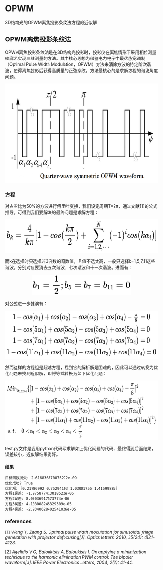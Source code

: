 # OPWM
3D结构光的OPWM离焦投影条纹法方程的近似解

## OPWM离焦投影条纹法
OPWM离焦投影条纹法是在3D结构光投影时，投影仪在离焦情形下采用相位测量轮廓术实现三维测量的方法。其中核心思想为借鉴电力电子中最优脉宽调制（Optimal Pulse Width Modulation，OPWM）方法来消除方波的特定阶次谐波，使得离焦投影后获得高质量的正弦条纹。方法最核心的是求解方程的谐波角度问题。
<p align="center">
  <img width="672" height="325" src=./fig/pig.png>
</p>

### 方程
对占空比为50%的方波进行傅里叶变换，我们设定周期T=2π，通过文献[1]的公式推导，可得到我们要解决的最终问题是求解方程：
<p align="center">
  <img width="651.5" height="109.8" src=./fig/eq1.jpg>
</p>

而k在选择时只选择非3倍数的奇数值，且值不选太高，一般只选择k=1,5,7,11这些谐波，分别对应要消去五次谐波、七次谐波和十一次谐波。进而有：
<p align="center">
  <img width="325.9" height="67.9" src=./fig/eq2.jpg>
</p>

对公式进一步推演有：
<p align="center">
  <img width="653.3" height="157.8" src=./fig/eq3.jpg>
</p>

然而这样的方程组是超越方程，找到它的解析解是困难的，因此可以通过转换为优化问题来找到近似解，即将等式转换为如下优化问题：
<p align="center">
  <img width="654.5" height="195.5" src=./fig/eq4.jpg>
</p>

test.py文件是我用python代码写求解如上优化问题的代码，最终得到后面结果，误差较小，近似解结果尚好。


#### 结果
```
目标函数损失: 2.616836570075272e-09
优化成功? True
优化解: [0.21786992 0.75294103 1.03001755 1.41599885]
方程1误差: -1.975877413018523e-06
方程2误差: 8.03036917573774e-06
方程3误差: 4.108008245329309e-05
方程4误差: -2.9340628402541036e-05
```

### references
[1] *Wang Y, Zhang S. Optimal pulse width modulation for sinusoidal fringe generation with projector defocusing[J]. Optics letters, 2010, 35(24): 4121-4123.*

[2] *Agelidis V G, Balouktsis A, Balouktsis I. On applying a minimization technique to the harmonic elimination PWM control: The bipolar waveform[J]. IEEE Power Electronics Letters, 2004, 2(2): 41-44.*
